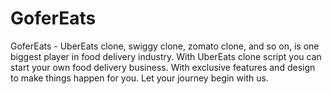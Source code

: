 # GoferEats
GoferEats - UberEats clone, swiggy clone, zomato clone, and so on, is one biggest player in food delivery industry. With UberEats clone script you can start your own food delivery business. With exclusive features and design to make things happen for you. Let your journey begin with us.
